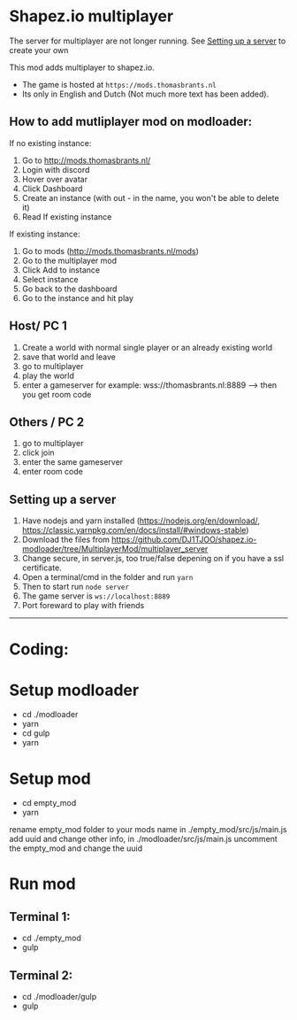 # Shapez.io multiplayer

The server for multiplayer are not longer running. See [Setting up a server](#setting-up-a-server) to create your own

This mod adds multiplayer to shapez.io. 
- The game is hosted at `https://mods.thomasbrants.nl`
- Its only in English and Dutch (Not much more text has been added).

## How to add mutliplayer mod on modloader:
If no existing instance:
1. Go to http://mods.thomasbrants.nl/
2. Login with discord
3. Hover over avatar
4. Click Dashboard
5. Create an instance (with out - in the name, you won't be able to delete it)
6. Read If existing instance

If existing instance:
1. Go to mods (http://mods.thomasbrants.nl/mods)
2. Go to the multiplayer mod
3. Click Add to instance
4. Select instance
5. Go back to the dashboard
6. Go to the instance and hit play

## Host/ PC 1 
1. Create a world with normal single player or an already existing world
2. save that world and leave
3. go to multiplayer
4. play the world
5. enter a gameserver for example: wss://thomasbrants.nl:8889
--> then you get room code

## Others / PC 2
1. go to multiplayer
2. click join
3. enter the same gameserver
4. enter room code

## Setting up a server
1. Have nodejs and yarn installed (https://nodejs.org/en/download/, https://classic.yarnpkg.com/en/docs/install/#windows-stable)
2. Download the files from https://github.com/DJ1TJOO/shapez.io-modloader/tree/MultiplayerMod/multiplayer_server
3. Change secure, in server.js, too true/false depening on if you have a ssl certificate.
4. Open a terminal/cmd in the folder and run `yarn`
5. Then to start run `node server`
6. The game server is `ws://localhost:8889`
7. Port foreward to play with friends

<hr>

# Coding:

# Setup modloader

-   cd ./modloader
-   yarn
-   cd gulp
-   yarn

# Setup mod

-   cd empty_mod
-   yarn

rename empty_mod folder to your mods name
in ./empty_mod/src/js/main.js add uuid and change other info,
in ./modloader/src/js/main.js uncomment the empty_mod and change the uuid

# Run mod

## Terminal 1:

-   cd ./empty_mod
-   gulp

## Terminal 2:

-   cd ./modloader/gulp
-   gulp
